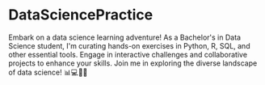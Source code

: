 # DataSciencePractice
Embark on a data science learning adventure! As a Bachelor's in Data Science student, I'm curating hands-on exercises in Python, R, SQL, and other essential tools. Engage in interactive challenges and collaborative projects to enhance your skills. Join me in exploring the diverse landscape of data science! 📊💻🚀✨

